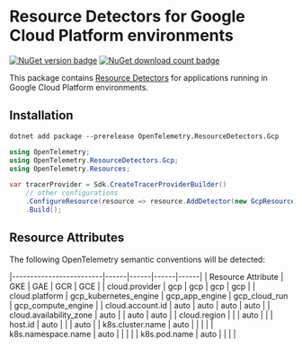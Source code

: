 # Resource Detectors for Google Cloud Platform environments

[![NuGet version badge](https://img.shields.io/nuget/v/OpenTelemetry.ResourceDetectors.Gcp)](https://www.nuget.org/packages/OpenTelemetry.ResourceDetectors.Gcp)
[![NuGet download count badge](https://img.shields.io/nuget/dt/OpenTelemetry.ResourceDetectors.Azure)](https://www.nuget.org/packages/OpenTelemetry.ResourceDetectors.Azure)

This package contains [Resource
Detectors](https://github.com/open-telemetry/opentelemetry-specification/blob/main/specification/resource/sdk.md#detecting-resource-information-from-the-environment)
for applications running in Google Cloud Platform environments.

## Installation

```shell
dotnet add package --prerelease OpenTelemetry.ResourceDetectors.Gcp
```

```csharp
using OpenTelemetry;
using OpenTelemetry.ResourceDetectors.Gcp;
using OpenTelemetry.Resources;

var tracerProvider = Sdk.CreateTracerProviderBuilder()
    // other configurations
    .ConfigureResource(resource => resource.AddDetector(new GcpResourceDetector()))
    .Build();
```

## Resource Attributes

The following OpenTelemetry semantic conventions will be detected:

|-------------------------|------|------|------|------|
| Resource Attribute      | GKE  | GAE  | GCR  | GCE  |
| cloud.provider          | gcp  | gcp  | gcp  | gcp  |
| cloud.platform          | gcp_kubernetes_engine | gcp_app_engine | gcp_cloud_run | gcp_compute_engine |
| cloud.account.id        | auto | auto | auto | auto |
| cloud.availability_zone | auto |      | auto | auto |
| cloud.region            |      |      | auto |      |
| host.id                 | auto |      |      | auto |
| k8s.cluster.name        | auto |      |      |      |
| k8s.namespace.name      | auto |      |      |      |
| k8s.pod.name            | auto |      |      |      |
